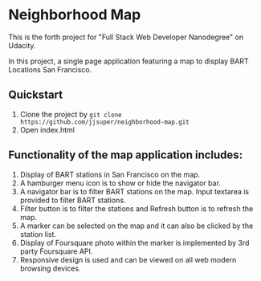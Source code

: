 # Neighborhood Map

This is the forth project for "Full Stack Web Developer Nanodegree" on Udacity. 

In this project, a single page application featuring a map to display BART Locations San Francisco.

## Quickstart 
1. Clone the project by `git clone https://github.com/jjsuper/neighborhood-map.git`
2. Open index.html


## Functionality of the map application includes: 
1. Display of BART stations in San Francisco on the map.
2. A hamburger menu icon is to show or hide the navigator bar.
3. A navigator bar is to filter BART stations on the map. Input textarea is provided to filter BART stations.
4. Filter button is to filter the stations and Refresh button is to refresh the map.
6. A marker can be selected on the map and it can also be clicked by the station list.
7. Display of Foursquare photo within the marker is implemented by 3rd party Foursquare API.
8. Responsive design is used and can be viewed on all web modern browsing devices.